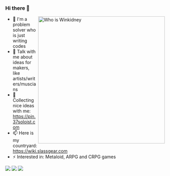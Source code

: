 ### Hi there 👋

<a href="#">
<img align="right" src="https://github-readme-stats.vercel.app/api?username=winkidney&count_private=true&show_icons=true" alt="Who is Winkidney" width="400px">
</a>

- 🔭 I'm a problem solver who is just writing codes
- 💬 Talk with me about ideas for makers, like artists/writers/muscians
- 👯 Collecting nice ideas with me: https://pin.37soloist.com
- 📫 Here is my countryard: https://wiki.slassgear.com
- ⚡ Interested in: Metaloid, ARPG and CRPG games

![](https://img.shields.io/badge/-Python-1D415E?style=flat-square&logo=Python&labelColor=3772A2&logoColor=FFDA4C)
![](https://img.shields.io/badge/-Rust-A72145?style=flat-square&logo=Rust&labelColor=FFC832&logoColor=000)
![](https://img.shields.io/badge/-JavaScript-e5cd0c?style=flat-square&logo=JavaScript&labelColor=f7df1e&logoColor=000)

